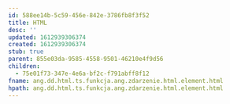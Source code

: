 ```yaml
---
id: 588ee14b-5c59-456e-842e-3786fb8f3f52
title: HTML
desc: ''
updated: 1612939306374
created: 1612939306374
stub: true
parent: 855e03da-9585-4558-9501-46210e4f9d56
children:
  - 75e01f73-347e-4e6a-bf2c-f791abff8f12
fname: ang.dd.html.ts.funkcja.ang.zdarzenie.html.element.html
hpath: ang.dd.html.ts.funkcja.ang.zdarzenie.html.element.html
---
```



